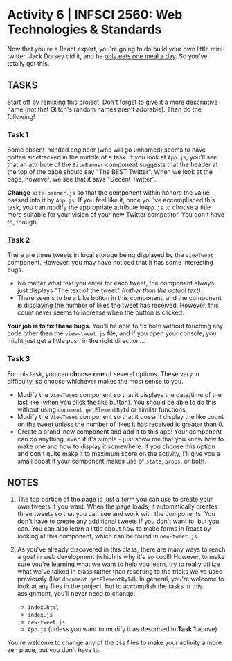  # Activity 6 | INFSCI 2560: Web Technologies & Standards

Now that you're a React expert, you're going to do build your own little mini-twitter. Jack Dorsey did it, and he 
[only eats one meal a day](https://www.businessinsider.com/twitter-ceo-jack-dorsey-only-eats-7-meals-per-week-2020-1). So you've totally got this.

## TASKS

Start off by remixing this project. Don't forget to give it a more descriptive name (not that Glitch's random names aren't adorable).
Then do the following!

### Task 1

Some absent-minded engineer (who will go unnamed) seems to have gotten sidetracked in the middle of a task. If you look at `App.js`, you'll see that an
attribute of the `SiteBanner` component suggests that the header at the top of the page should say "The BEST Twitter". When we look at the page, however,
we see that it says "Decent Twitter". 

**Change** `site-banner.js` so that the component within honors the value passed into it by `App.js`. If you feel like it, once you've accomplished this task, 
you can modify the appropriate attribute in`App.js` to choose a title more suitable for your vision of your new Twitter competitor. You don't have to, though.

### Task 2

There are three tweets in local storage being displayed by the `ViewTweet` component. However, you may have noticed that it has some interesting bugs. 

- No matter what text you enter for each tweet, the component always just displays "The text of the tweet" _(rather than the actual text)_.
- There seems to be a Like button in this component, and the component is displaying the number of likes the tweet has received. However, this count never
seems to increase when the button is clicked.

**Your job is to fix these bugs.** You'll be able to fix both without touching any code other than the `view-tweet.js` file, and if you open your console, you
might just get a little push in the right direction...

### Task 3

For this task, you can **choose one** of several options. These vary in difficulty, so choose whichever makes the most sense to you.

- Modify the `ViewTweet` component so that it displays the date/time of the last like (when you click the like button). You should be able to do this without using
`document.getElementById` or similar functions.
- Modify the `ViewTweet` component so that it doesn't display the like count on the tweet unless the number of likes it has received is greater than 0.
- Create a brand-new component and add it to this app! Your component can do anything, even if it's simple - just show me that you know how to make one 
and how to display it somewhere. If you choose this option and don't quite make it to maximum score on the activity, I'll give you a small boost if your 
component makes use of `state`, `props`, or both.

## NOTES

1. The top portion of the page is just a form you can use to create your own tweets if you want. When the page loads, it automatically creates three tweets 
so that you can see and work with the components. You don't have to create any additional tweets if you don't want to, but you can. You can also
learn a little about how to make forms in React by looking at this component, which can be found in `new-tweet.js`.

2. As you've already discovered in this class, there are many ways to reach a goal in web development (which is why it's so cool!)
However, to make sure you're learning what we want to help you learn, try to really utilize what we've talked in class rather than resorting to the
tricks we've used previously (like `document.getElementById`). In general, you're welcome to look at any files in the project, but to accomplish the 
tasks in this assignment, you'll never need to change:
    - `index.html`
    - `index.js`
    - `new-tweet.js`
    - `App.js` (unless you want to modify it as described in **Task 1** above)
    
You're welcome to change any of the css files to make your activity a more zen place, but you don't have to.